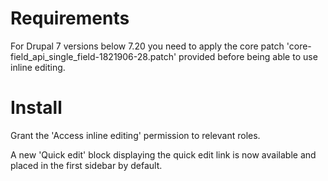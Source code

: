 # Requirements

For Drupal 7 versions below 7.20 you need to apply the core patch
'core-field_api_single_field-1821906-28.patch' provided before being able to use
inline editing.


# Install

Grant the 'Access inline editing' permission to relevant roles.

A new 'Quick edit' block displaying the quick edit link is now available and
placed in the first sidebar by default.
